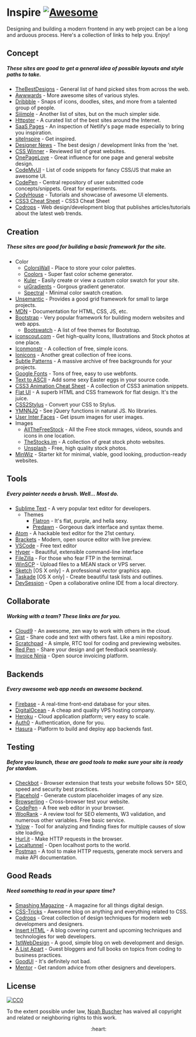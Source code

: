 # Inspire [![Awesome](https://cdn.rawgit.com/sindresorhus/awesome/d7305f38d29fed78fa85652e3a63e154dd8e8829/media/badge.svg)](https://github.com/sindresorhus/awesome)

Designing and building a modern frontend in any web project can be a long and arduous process. Here's a collection of links to help you. Enjoy!

## Concept

<h5>These sites are good to get a general idea of possible layouts and style paths to take.</h5>

- [TheBestDesigns](https://www.thebestdesigns.com/) - General list of hand picked sites from across the web.
- [Awwwards](http://www.awwwards.com/) - More awesome sites of various styles.
- [Dribbble](https://dribbble.com/) - Snaps of icons, doodles, sites, and more from a talented group of people.
- [Siiimple](https://siiimple.com/) - Another list of sites, but on the much simpler side.
- [Httpster](http://httpster.net/) - A curated list of the best sites around the Internet.
- [SaaS Pages](https://saaspages.xyz) - An inspection of Netlify's page made especially to bring you inspiration.
- [siteInspire](http://www.siteinspire.com/) - Get inspired.
- [Designer News](https://www.designernews.co/) - The best design / development links from the 'net.
- [CSS Winner](http://www.csswinner.com/) - Reviewed list of great websites.
- [OnePageLove](https://onepagelove.com/) - Great influence for one page and general website design.
- [CodeMyUI](https://codemyui.com/) - List of code snippets for fancy CSS/JS that make an awesome UI.
- [CodePen](http://codepen.io/) - Central repository of user submitted code concepts/snippets. Great for experiments.
- [CodyHouse](https://codyhouse.co/) - Tutorials and showcase of awesome UI elements.
- [CSS3 Cheat Sheet](http://www.justinaguilar.com/animations/#) - CSS3 Cheat Sheet
- [Codrops](https://tympanus.net/codrops/) - Web design/development blog that publishes articles/tutorials about the latest web trends.

## Creation

<h5>These sites are good for building a basic framework for the site.</h5>

- Color
  - [ColorsWall](https://colorswall.com/) - Place to store your color palettes.
  - [Coolors](https://coolors.co/) - Super fast color scheme generator.
  - [Kuler](https://color.adobe.com/) - Easily create or view a custom color swatch for your site.
  - [uiGradients](https://uigradients.com/) - Gorgous gradient generator.
  - [Spectral](http://jxnblk.com/Spectral/) - Minimal color swatch creation.
- [Unsemantic](http://unsemantic.com) - Provides a good grid framework for small to large projects.
- [MDN](https://developer.mozilla.org) - Documentation for HTML, CSS, JS, etc.
- [Bootstrap](http://getbootstrap.com) - Very popular framework for building modern websites and web apps.
  - [Bootswatch](http://bootswatch.com) - A list of free themes for Bootstrap.
- [iconscout.com](https://iconscout.com) - Get high-quality Icons, Illustrations and Stock photos at one place.
- [Iconmonstr](http://iconmonstr.com) - A collection of free, simple icons.
- [Ionicons](http://ionicons.com) - Another great collection of free icons.
- [Subtle Patterns](http://subtlepatterns.com) - A massive archive of free backgrounds for your projects.
- [Google Fonts](https://www.google.com/fonts) - Tons of free, easy to use webfonts.
- [Text to ASCII](http://patorjk.com/software/taag/#p=display&f=Graffiti&t=Type%20Something%20) - Add some sexy Easter eggs in your source code.
- [CSS3 Animation Cheat Sheet](http://www.justinaguilar.com/animations/) - A collection of CSS3 animation snippets.
- [Flat UI](http://designmodo.github.io/Flat-UI/) - A superb HTML and CSS framework for flat design. It's the juice.
- [CSS2Stylus](http://css2stylus.com) - Convert your CSS to Stylus.
- [YMNNJQ](http://youmightnotneedjquery.com) - See jQuery functions in natural JS. No libraries.
- [User Inter Faces](http://uifaces.com) - Get ipsum images for user images.
- Images
  - [AllTheFreeStock](http://allthefreestock.com/) - All the Free stock mmages, videos, sounds and icons in one location.
  - [TheStocks.im](http://thestocks.im) - A collection of great stock photo websites.
  - [Unsplash](https://unsplash.com) - Free, high quality stock photos.
- [MinWiz](https://minwiz.com/) - Starter kit for minimal, viable, good looking, production-ready websites.

## Tools

<h5>Every painter needs a brush. Well... Most do.</h5>

- [Sublime Text](https://www.sublimetext.com) - A very popular text editor for developers.
  - Themes
    - [Flatron](https://github.com/noahbuscher/Flatron) - It's flat, purple, and hella sexy.
    - [Predawn](https://github.com/jamiewilson/predawn) - Gorgeous dark interface and syntax theme.
- [Atom](https://atom.io) - A hackable text editor for the 21st century.
- [Brackets](http://brackets.io/) - Modern, open source editor with live preview.
- [VSCode](https://code.visualstudio.com/) - Free text editor
- [Hyper](https://hyper.is) - Beautiful, extensible command-line interface
- [FileZilla](https://filezilla-project.org) - For those who fear FTP in the terminal.
- [WinSCP](http://winscp.net) - Upload files to a MEAN stack or VPS server.
- [Sketch](http://www.sketchapp.com/) [OS X only] - A professional vector graphics app.
- [Taskade](https://www.taskade.com/) [OS X only] - Create beautiful task lists and outlines.
- [DevSession](https://devsession.js.org/) - Open a collaborative online IDE from a local directory.

## Collaborate

<h5>Working with a team? These links are for you.</h5>

- [Cloud9](https://c9.io) - An awesome, zen way to work with others in the cloud.
- [Gist](https://gist.github.com) - Share code and text with others fast. Like a mini repository.
- [Scratchpad](http://scratchpad.io) - A simple, RTC tool for coding and previewing websites.
- [Red Pen](https://redpen.io) - Share your design and get feedback seamlessly.
- [Invoice Ninja](https://www.invoiceninja.com) - Open source invoicing platform.

## Backends

<h5>Every awesome web app needs an awesome backend.</h5>

- [Firebase](https://www.firebase.com) - A real-time front-end database for your sites.
- [DigitalOcean](https://www.digitalocean.com/) - A cheap and quality VPS hosting company.
- [Heroku](https://www.heroku.com) - Cloud application platform; very easy to scale.
- [Auth0](https://auth0.com/) - Authentication, done for you.
- [Hasura](https://hasura.io) - Platform to build and deploy app backends fast.

## Testing

<h5>Before you launch, these are good tools to make sure your site is ready for stardom.</h5>

- [Checkbot](https://www.checkbot.io) - Browser extension that tests your website follows 50+ SEO, speed and security best practices.
- [Placehold](http://placehold.it) - Generate custom placeholder images of any size.
- [Browserling](https://www.browserling.com/) - Cross-browser test your website.
- [CodePen](http://codepen.io) - A free web editor in your browser.
- [WooRank](https://www.woorank.com/) - A review tool for SEO elements, W3 validation, and numerous other variables. Free basic service.
- [Yslow](http://yslow.org) - Tool for analyzing and finding fixes for multiple causes of slow site loading.
- [Hurl.it](https://www.hurl.it/) - Make HTTP requests in the browser.
- [Localtunnel](http://localtunnel.me) - Open localhost ports to the world.
- [Postman](https://www.getpostman.com/) - A tool to make HTTP requests, generate mock servers and make API documentation.

## Good Reads

<h5>Need something to read in your spare time?</h5>

- [Smashing Magazine](http://www.smashingmagazine.com) - A magazine for all things digital design.
- [CSS-Tricks](https://css-tricks.com/) - Awesome blog on anything and everything related to CSS.
- [Codrops](http://tympanus.net/codrops/) - Great collection of design techniques for modern web developmers and designers.
- [Insert HTML](http://www.inserthtml.com) - A blog covering current and upcoming techniques and technologies for web developers.
- [1stWebDesign](http://www.1stwebdesigner.com/blog/) - A good, simple blog on web development and design.
- [A List Apart](http://alistapart.com) - Guest bloggers and full books on topics from coding to business practices.
- [GoodUI](http://goodui.org) - It's definitely not bad.
- [Mentor](http://www.mentor.so/) - Get random advice from other designers and developers.

## License

[![CC0](http://i.creativecommons.org/p/zero/1.0/88x31.png)](http://creativecommons.org/publicdomain/zero/1.0/)

To the extent possible under law, [Noah Buscher](http://noahbuscher.com) has waived all copyright and related or neighboring rights to this work.

<div align="center">:heart:</div>
